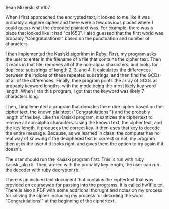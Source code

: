 Sean Mizerski
stm107

When I first approached the encrypted text, it looked to me like it was probably a vignere cipher and there were a few obvious places where I could guess what the decoded plaintext was. For example, there was a place that looked like it had "cs1653". I also guessed that the first world was probably "Congratulations!" based on the punctuation and number of characters. 

I then implemented the Kasiski algorithm in Ruby. First, my program asks the user to enter in the filename of a file that contains the cipher text. Then it reads in that file, removes all of the non-alpha characters, and looks for duplicate substrings of length 2, 3, and 4. It calculates the differences between the indices of these repeated substrings, and then find the GCDs of all of the differences. Finally, thee program prints the array of GCDs as probably keyword lengths, with the mode being the most likely key word length. When I ran this program, I got that the keyword was likely 7 characters long.

Then, I implemented a program that deocdes the entire cipher based on the cipher text, the known plaintext ("Congratulations!") and the probably length of the key. Like the Kasiski program, it santizes the ciphertext to remove all non-alpha characters. Using the known text, the cipher text, and the key length, it produces the correct key. It then uses that key to decode the entire message. Because, as we learned in class, the computer has no real way of knowing if the deciphered text is correct or not, my program then asks the user if it looks right, and gives them the option to try again if it doesn't.

The user should run the Kasiski program first. This is run with ruby kasiski_alg.rb. Then, armed with the probably key length, the user can run the decoder with ruby decryptor.rb. 

There is an inclued text document that contains the ciphertext that was provided on courseweb for passing into the programs. It is called hw1file.txt. There is also a PDF with some additional thorught and notes on my process for solving the cipher including my process for decoding the word "Congratulations!" at the beginning of the ciphertext.  